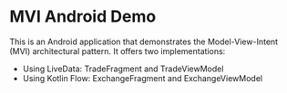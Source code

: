 # MVI Android Demo

This is an Android application that demonstrates the Model-View-Intent (MVI) architectural pattern. It offers two implementations:

- Using LiveData: TradeFragment and TradeViewModel
- Using Kotlin Flow: ExchangeFragment and ExchangeViewModel

